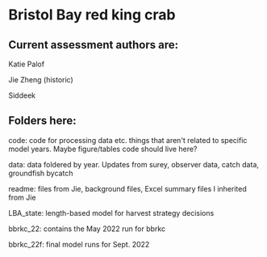 # Bristol Bay red king crab

## Current assessment authors are:
  Katie Palof 
  
  Jie Zheng (historic)
  
  Siddeek

## Folders here:
code: code for processing data etc. things that aren't related to specific model years. Maybe figure/tables code should live here?

data: data foldered by year. Updates from surey, observer data, catch data, groundfish bycatch

readme: files from Jie, background files, Excel summary files I inherited from Jie

LBA_state: length-based model for harvest strategy decisions

bbrkc_22: contains the May 2022 run for bbrkc

bbrkc_22f: final model runs for Sept. 2022

